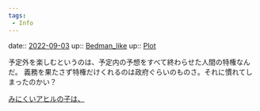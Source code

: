 ```yaml
---
tags:
 - Info
---
```


date:: [2022-09-03](Daily_Note/2022-09-03.md)
up:: [Bedman_like](../Bar/Novel/Topics/Bedman_like.md)
up:: [Plot](Bar/Novel/Chaos/Plot.md)

予定外を楽しむというのは、予定内の予想をすべて終わらせた人間の特権なんだ。
義務を果たさず特権だけくれるのは政府ぐらいのものさ。それに慣れてしまったのかい？

[みにくいアヒルの子は、](Blogger/みにくいアヒルの子は、.md)